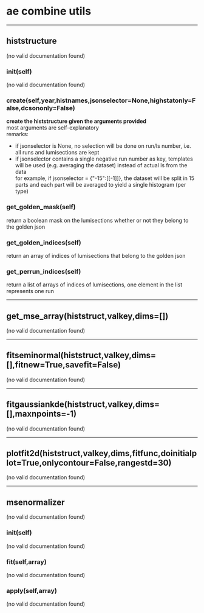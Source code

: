 # ae combine utils  
  
- - -    
## histstructure  
(no valid documentation found)  
  
### __init__(self)  
(no valid documentation found)  
  
### create(self,year,histnames,jsonselector=None,highstatonly=False,dcsononly=False)  
**create the histstructure given the arguments provided**  
most arguments are self-explanatory  
remarks:  
- if jsonselector is None, no selection will be done on run/ls number, i.e. all runs and lumisections are kept  
- if jsonselector contains a single negative run number as key, templates will be used (e.g. averaging the dataset) instead of actual ls from the data  
for example, if jsonselector = {"-15":[[-1]]}, the dataset will be split in 15 parts and each part will be averaged to yield a single histogram (per type)  
  
### get_golden_mask(self)  
return a boolean mask on the lumisections whether or not they belong to the golden json  
  
### get_golden_indices(self)  
return an array of indices of lumisections that belong to the golden json  
  
### get_perrun_indices(self)  
return a list of arrays of indices of lumisections, one element in the list represents one run  
  
- - -    
## get_mse_array(histstruct,valkey,dims=[])  
(no valid documentation found)  
  
- - -    
## fitseminormal(histstruct,valkey,dims=[],fitnew=True,savefit=False)  
(no valid documentation found)  
  
- - -    
## fitgaussiankde(histstruct,valkey,dims=[],maxnpoints=-1)  
(no valid documentation found)  
  
- - -    
## plotfit2d(histstruct,valkey,dims,fitfunc,doinitialplot=True,onlycontour=False,rangestd=30)  
(no valid documentation found)  
  
- - -    
## msenormalizer  
(no valid documentation found)  
  
### __init__(self)  
(no valid documentation found)  
  
### fit(self,array)  
(no valid documentation found)  
  
### apply(self,array)  
(no valid documentation found)  
  
